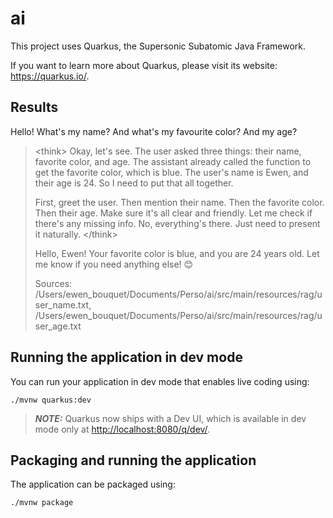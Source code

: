 # ai

This project uses Quarkus, the Supersonic Subatomic Java Framework.

If you want to learn more about Quarkus, please visit its website: <https://quarkus.io/>.

## Results

Hello! What's my name? And what's my favourite color? And my age?

> \<think>
> Okay, let's see. The user asked three things: their name, favorite color, and age. The assistant already called the function to get the favorite color, which is blue. The user's name is Ewen, and their age is 24. So I need to put that all together.
> 
> First, greet the user. Then mention their name. Then the favorite color. Then their age. Make sure it's all clear and friendly. Let me check if there's any missing info. No, everything's there. Just need to present it naturally.
> \</think>
> 
> Hello, Ewen! Your favorite color is blue, and you are 24 years old. Let me know if you need anything else! 😊
> 
> Sources: /Users/ewen_bouquet/Documents/Perso/ai/src/main/resources/rag/user_name.txt, /Users/ewen_bouquet/Documents/Perso/ai/src/main/resources/rag/user_age.txt

## Running the application in dev mode

You can run your application in dev mode that enables live coding using:

```shell script
./mvnw quarkus:dev
```

> **_NOTE:_**  Quarkus now ships with a Dev UI, which is available in dev mode only at <http://localhost:8080/q/dev/>.

## Packaging and running the application

The application can be packaged using:

```shell script
./mvnw package
```
